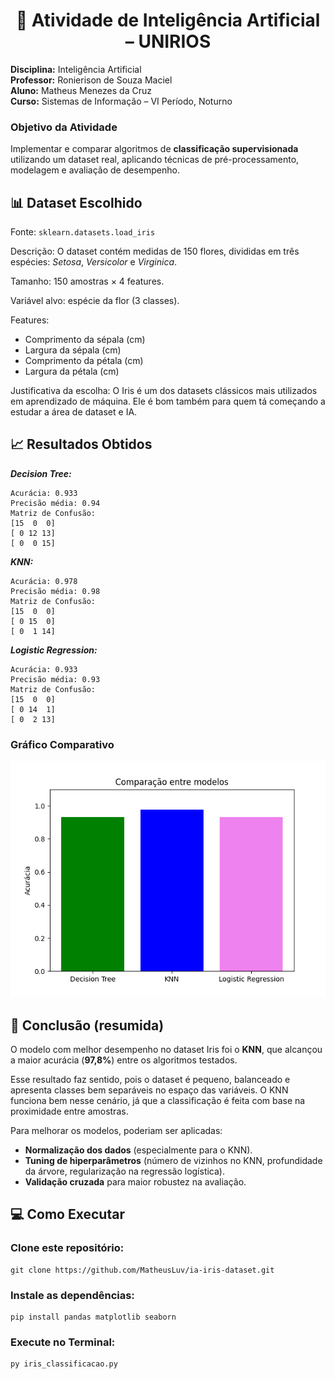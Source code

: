 <h1 align="center">📘 Atividade de Inteligência Artificial – UNIRIOS</h1>

**Disciplina:** Inteligência Artificial<br>
**Professor:** Ronierison de Souza Maciel<br>
**Aluno:** Matheus Menezes da Cruz<br>
**Curso:** Sistemas de Informação – VI Período, Noturno<br>

### Objetivo da Atividade

Implementar e comparar algoritmos de **classificação supervisionada** utilizando um dataset real, aplicando técnicas de pré-processamento, modelagem e avaliação de desempenho.

## 📊 Dataset Escolhido

Fonte: `sklearn.datasets.load_iris`

Descrição: O dataset contém medidas de 150 flores, divididas em três espécies: *Setosa*, *Versicolor* e *Virginica*.

Tamanho: 150 amostras × 4 features.

Variável alvo: espécie da flor (3 classes).

Features: 
- Comprimento da sépala (cm)  
- Largura da sépala (cm)  
- Comprimento da pétala (cm)  
- Largura da pétala (cm) 

Justificativa da escolha:
O Iris é um dos datasets clássicos mais utilizados em aprendizado de máquina. Ele é bom também para quem tá começando a estudar a área de dataset e IA.

## 📈 Resultados Obtidos

***Decision Tree:***

    Acurácia: 0.933
    Precisão média: 0.94
    Matriz de Confusão:
    [15  0  0]
    [ 0 12 13]
    [ 0  0 15]

***KNN:***

    Acurácia: 0.978
    Precisão média: 0.98
    Matriz de Confusão:
    [15  0  0]
    [ 0 15  0]
    [ 0  1 14]

***Logistic Regression:***

    Acurácia: 0.933
    Precisão média: 0.93
    Matriz de Confusão:
    [15  0  0]
    [ 0 14  1]
    [ 0  2 13]


### Gráfico Comparativo
![Comparação entre modelos](Figure_1.png)

## 📝 Conclusão (resumida)

O modelo com melhor desempenho no dataset Iris foi o **KNN**, que alcançou a maior acurácia (**97,8%**) entre os algoritmos testados.  

Esse resultado faz sentido, pois o dataset é pequeno, balanceado e apresenta classes bem separáveis no espaço das variáveis. O KNN funciona bem nesse cenário, já que a classificação é feita com base na proximidade entre amostras.  

Para melhorar os modelos, poderiam ser aplicadas:
- **Normalização dos dados** (especialmente para o KNN).  
- **Tuning de hiperparâmetros** (número de vizinhos no KNN, profundidade da árvore, regularização na regressão logística).  
- **Validação cruzada** para maior robustez na avaliação.

## 💻 Como Executar

### Clone este repositório:

    git clone https://github.com/MatheusLuv/ia-iris-dataset.git


### Instale as dependências:

    pip install pandas matplotlib seaborn



### Execute no Terminal:

    py iris_classificacao.py